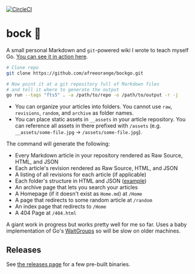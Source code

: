 [![CircleCI](https://circleci.com/gh/afreeorange/bockgo/tree/master.svg?style=svg)](https://circleci.com/gh/afreeorange/bockgo/tree/master)

# bock 🍺

A small personal Markdown and `git`-powered wiki I wrote to teach myself Go. [You can see it in action here](https://wiki.nikhil.io/).

```bash
# Clone repo
git clone https://github.com/afreeorange/bockgo.git

# Now point it at a git repository full of Markdown files
# and tell it where to generate the output
go run --tags "fts5" . -a /path/to/repo -o /path/to/output -r -j
```

* You can organize your articles into folders. You cannot use `raw`, `revisions`, `random`, and `archive` as folder names.
* You can place static assets in `__assets` in your article repository. You can reference all assets in there prefixed with `/assets` (e.g. `__assets/some-file.jpg` &rarr; `/assets/some-file.jpg`).

The command will generate the following:

- Every Markdown article in your repository rendered as Raw Source, HTML, and JSON
- Each article's revision rendered as Raw Source, HTML, and JSON
- A listing of all revisions for each article (if applicable)
- Each folder's structure in HTML and JSON ([example](https://wiki.nikhil.io/Food/))
- An archive page that lets you search your articles
- A Homepage (if it doesn't exist as `Home.md`) at `/Home`
- A page that redirects to some random article at `/random`
- An index page that redirects to `/Home`
- A 404 Page at `/404.html`

A giant work in progress but works pretty well for me so far. Uses a baby implementation of Go's [WaitGroups](https://gobyexample.com/waitgroups) so will be slow on older machines.

## Releases

See [the releases page](https://github.com/afreeorange/bock/releases) for a few pre-built binaries.
